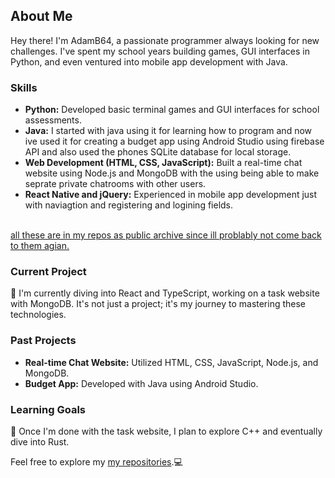 ## About Me

Hey there! I'm AdamB64, a passionate programmer always looking for new challenges. I've spent my school years building games, GUI interfaces in Python, and even ventured into mobile app development with Java.

### Skills

- **Python:** Developed basic terminal games and GUI interfaces for school assessments.
- **Java:** I started with java using it for learning how to program and now ive used it for creating a budget app using Android Studio using firebase API and also used the phones SQLite database for local storage.
- **Web Development (HTML, CSS, JavaScript):** Built a real-time chat website using Node.js and MongoDB with the using being able to make seprate private chatrooms with other users.
- **React Native and jQuery:** Experienced in mobile app development just with naviagtion and registering and logining fields.<br>
<br>
<u>all these are in my repos as public archive since ill problably not come back to them agian.</u>

### Current Project

🌱 I'm currently diving into React and TypeScript, working on a task website with MongoDB. It's not just a project; it's my journey to mastering these technologies.

### Past Projects

- **Real-time Chat Website:** Utilized HTML, CSS, JavaScript, Node.js, and MongoDB.
- **Budget App:** Developed with Java using Android Studio.

### Learning Goals

🔭 Once I'm done with the task website, I plan to explore C++ and eventually dive into Rust.

Feel free to explore my [my repositories](https://github.com/AdamB64?tab=repositories).💻
